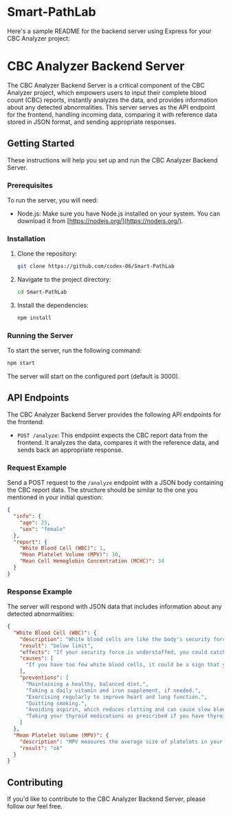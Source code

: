 # Smart-PathLab
Here's a sample README for the backend server using Express for your CBC Analyzer project:

# CBC Analyzer Backend Server

The CBC Analyzer Backend Server is a critical component of the CBC Analyzer project, which empowers users to input their complete blood count (CBC) reports, instantly analyzes the data, and provides information about any detected abnormalities. This server serves as the API endpoint for the frontend, handling incoming data, comparing it with reference data stored in JSON format, and sending appropriate responses.

## Getting Started

These instructions will help you set up and run the CBC Analyzer Backend Server.

### Prerequisites

To run the server, you will need:

- Node.js: Make sure you have Node.js installed on your system. You can download it from [https://nodejs.org/](https://nodejs.org/).

### Installation

1. Clone the repository:

   ```bash
   git clone https://github.com/codex-06/Smart-PathLab
   ```

2. Navigate to the project directory:

   ```bash
   cd Smart-PathLab
   ```

3. Install the dependencies:

   ```bash
   npm install
   ```

### Running the Server

To start the server, run the following command:

```bash
npm start
```

The server will start on the configured port (default is 3000).

## API Endpoints

The CBC Analyzer Backend Server provides the following API endpoints for the frontend: 

- `POST /analyze`: This endpoint expects the CBC report data from the frontend. It analyzes the data, compares it with the reference data, and sends back an appropriate response.

### Request Example

Send a POST request to the `/analyze` endpoint with a JSON body containing the CBC report data. The structure should be similar to the one you mentioned in your initial question:

```json
{
  "info": {
    "age": 25,
    "sex": "female"
  },
  "report": {
    "White Blood Cell (WBC)": 1,
    "Mean Platelet Volume (MPV)": 10,
    "Mean Cell Hemoglobin Concentration (MCHC)": 34
  }
}
```

### Response Example

The server will respond with JSON data that includes information about any detected abnormalities:

```json
{
  "White Blood Cell (WBC)": {
    "description": "White blood cells are like the body's security force. They help protect you from germs and infections.",
    "result": "below limit",
    "effects": "If your security force is understaffed, you could catch infections more easily. You might feel tired and weak because your body can't defend itself properly.",
    "causes": [
      "If you have too few white blood cells, it could be a sign that your body isn't making them properly. Some medications can also reduce the number of these little soldiers."
    ],
    "preventions": [
      "Maintaining a healthy, balanced diet.",
      "Taking a daily vitamin and iron supplement, if needed.",
      "Exercising regularly to improve heart and lung function.",
      "Quitting smoking.",
      "Avoiding aspirin, which reduces clotting and can cause slow blood loss.",
      "Taking your thyroid medications as prescribed if you have thyroid problems."
    ]
  },
  "Mean Platelet Volume (MPV)": {
    "description": "MPV measures the average size of platelets in your blood.",
    "result": "ok"
  }
}
```

## Contributing

If you'd like to contribute to the CBC Analyzer Backend Server, please follow our feel free.


